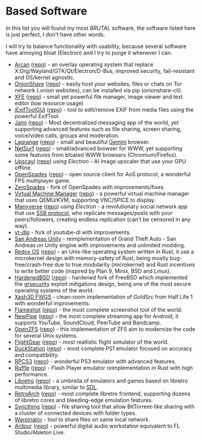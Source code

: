 # Based Software

In this list you will found my most *BRUTAL* software, the software listed here is just perfect, I don't have other words.

I will try to balance functionality with usability, because several software have annoying bloat (Electron) and I try to purge it whenever I can.

- [Arcan](https://arcan-fe.com/) ([repo](https://github.com/letoram)) - an overlay operating system that replace X.Org/Wayland/GTK/Qt/Electron/D-Bus, improved security, fail-resistant and OS/kernel agnostic.
- [OnionShare](https://onionshare.org/) ([repo](https://github.com/onionshare/onionshare)) - easily host your websites, files or chats on Tor network (.onion websites), can be installed via pip (onionshare-cli).
- [XFE](http://roland65.free.fr/xfe/) ([repo](https://github.com/roland65/xfe)) - small yet powerful file manager, image viewer and text editor (low resource usage)
- [jExifToolGUI](https://hvdwolf.github.io/jExifToolGUI/) ([repo](https://github.com/hvdwolf/jExifToolGUI)) - tool to edit/remove EXIF from media files using the powerful ExifTool.
- [Jami](https://jami.net/) ([repo](https://git.jami.net/savoirfairelinux)) - Most decentralized messaging app of the world, yet supporting advanced features such as file sharing, screen sharing, voice/video calls, groups and moderation.
- [Lagrange](https://gmi.skyjake.fi/lagrange/) ([repo](https://github.com/skyjake/lagrange)) - small and beautiful [Gemini](https://gemini.circumlunar.space/) browser.
- [NetSurf](https://www.netsurf-browser.org/) ([repo](https://source.netsurf-browser.org/)) - small/advanced browser for WWW, yet supporting some features from bloated WWW browsers (Chromium/Firefox).
- [Upscayl](https://upscayl.github.io/) ([repo](https://github.com/upscayl/upscayl)) *using Electron* - AI image upscaler that use your GPU offline.
- [OpenSpades](https://openspades.yvt.jp/) ([repo](https://github.com/yvt/openspades)) - open source client for AoS protocol, a wonderful FPS multiplayer game.
- [ZeroSpades](https://github.com/siecvi/zerospades) - fork of OpenSpades with improvements/fixes.
- [Virtual Machine Manager](https://virt-manager.org/) ([repo](https://github.com/virt-manager/virt-manager)) - a powerful virtual machine manager that uses QEMU/KVM, supporting VNC/SPICE to display.
- [Manyverse](https://www.manyver.se/) ([repo](https://gitlab.com/staltz/manyverse)) *using Electron* - a revolutionary social network app that use [SSB protocol](https://www.scuttlebutt.nz/), who replicate messages/posts with your peers/followers, creating endless replication (can't be censored in any way).
- [yt-dlp](https://github.com/yt-dlp/yt-dlp) - fork of youtube-dl with improvements.
- [San Andreas Unity](https://github.com/GTA-ASM/SanAndreasUnity) - reimplementation of Grand Theft Auto - San Andreas on Unity engine with improvements and unlimited modding.
- [Redox OS](https://www.redox-os.org/) ([repo](https://gitlab.redox-os.org/redox-os/redox)) - an Unix-like operating system written in Rust, it use a microkernel design with memory-safety of Rust, being mostly bug-free/crash-free due to true modularity (microkernel) and Rust incentives to write better code (inspired by Plan 9, Minix, BSD and Linux).
- [HardenedBSD](https://hardenedbsd.org/) ([repo](https://git.hardenedbsd.org/hardenedbsd/HardenedBSD)) - hardened fork of FreeBSD which implemented the [grsecurity](https://grsecurity.net/) exploit mitigations design, being one of the most secure operating systems of the world.
- [Xash3D FWGS](https://github.com/FWGS/xash3d-fwgs) - clean-room implementation of GoldSrc from Half Life 1 with wonderful improvements.
- [Flameshot](https://flameshot.org/) ([repo](https://github.com/flameshot-org/flameshot)) - the most complete screenshot tool of the world.
- [NewPipe](https://newpipe.net/) ([repo](https://github.com/TeamNewPipe/NewPipe/)) - the most complete streaming app for Android, it supports YouTube, SoundCloud, PeerTube and Bandcamp.
- [OpenZFS](https://openzfs.github.io/openzfs-docs/) ([repo](https://github.com/openzfs/zfs)) - this implementation of ZFS aim to modernize the code for several Unix systems.
- [FlightGear](https://www.flightgear.org/) ([repo](https://github.com/FlightGear/flightgear)) - most reallistic flight simulator of the world.
- [DuckStation](https://www.duckstation.org/) ([repo](https://github.com/stenzek/duckstation)) - most complete PS1 emulator focused on accuracy and compatibility.
- [RPCS3](https://rpcs3.net/) ([repo](https://github.com/RPCS3/rpcs3)) - wonderful PS3 emulator with advanced features.
- [Ruffle](https://ruffle.rs/) ([repo](https://github.com/ruffle-rs/ruffle)) - Flash Player emulator reimplementation in Rust with high performance.
- [Libretro](https://www.libretro.com/) ([repo](https://github.com/libretro)) - a umbrella of emulators and games based on libretro multimedia library, similar to [SDL](https://www.libsdl.org/).
- [RetroArch](https://www.retroarch.com/) ([repo](https://github.com/libretro/RetroArch)) - most complete libretro frontend, supporting dozens of libretro cores and bleeding-edge emulation features.
- [Syncthing](https://syncthing.net/) ([repo](https://github.com/syncthing/syncthing)) - file sharing tool that allow BitTorrent-like sharing with a cluster of connected devices with folder types.
- [Warpinator](https://github.com/linuxmint/warpinator) - tool to share files on same local network.
- [Ardour](https://ardour.org/) ([repo](https://git.ardour.org/ardour/ardour)) - powerful digital audio workstation equivalent to FL Studio/Ableton Live.

<!-- - []() ([repo]()) - -->
